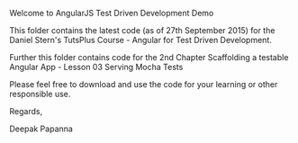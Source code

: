 Welcome to AngularJS Test Driven Development Demo

This folder contains the latest code (as of 27th September 2015) for the Daniel Stern's TutsPlus Course - Angular for Test Driven Development.

Further this folder contains code for the 2nd Chapter Scaffolding a testable Angular App - Lesson 03 Serving Mocha Tests 

Please feel free to download and use the code for your learning or other responsible use.


Regards, 

Deepak Papanna

